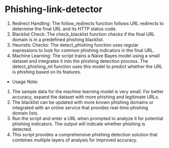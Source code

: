 # Phishing-link-detector
1. Redirect Handling: The follow_redirects function follows URL redirects to determine the final URL and its HTTP status code.
2. Blacklist Check: The check_blacklist function checks if the final URL domain is in a predefined phishing blacklist.
3. Heuristic Checks: The detect_phishing function uses regular expressions to look for common phishing indicators in the final URL.
4. Machine Learning: The script trains a Naive Bayes model using a small dataset and integrates it into the phishing detection process. The detect_phishing_ml 
 function uses this model to predict whether the URL is phishing based on its features.
- Usage Note:
1. The sample data for the machine learning model is very small. For better accuracy, expand the dataset with more phishing and legitimate URLs.
2. The blacklist can be updated with more known phishing domains or integrated with an online service that provides real-time phishing domain lists.
3. Run the script and enter a URL when prompted to analyze it for potential phishing indicators. The output will indicate whether phishing is detected.
4. This script provides a comprehensive phishing detection solution that combines multiple layers of analysis for improved accuracy.
